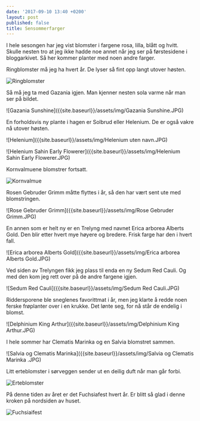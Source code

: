 ```yaml
---
date: '2017-09-10 13:40 +0200'
layout: post
published: false
title: Sensommerfarger
---
```


I hele sesongen har jeg vist blomster i fargene rosa, lilla, blått og hvitt. Skulle nesten tro at jeg ikke hadde noe annet når jeg ser på førstesidene i bloggarkivet. Så her kommer planter med noen andre farger.

Ringblomster må jeg ha hvert år. De lyser så fint opp langt utover høsten. 

![Ringblomster]({{site.baseurl}}/assets/img/Ringblomst.JPG)

Så må jeg ta med Gazania igjen. Man kjenner nesten sola varme når man ser på bildet.

![Gazania Sunshine]({{site.baseurl}}/assets/img/Gazania Sunshine.JPG)

<!--more-->

En forholdsvis ny plante i hagen er Solbrud eller Helenium. De er også vakre nå utover høsten.

![Helenium]({{site.baseurl}}/assets/img/Helenium uten navn.JPG)

![Helenium Sahin Early Flowerer]({{site.baseurl}}/assets/img/Helenium Sahin Early Flowerer.JPG)

Kornvalmuene blomstrer fortsatt. 

![Kornvalmue]({{site.baseurl}}/assets/img/Kornvalmue.JPG)

Rosen Gebruder Grimm måtte flyttes i år, så den har vært sent ute med blomstringen. 

![Rose Gebruder Grimm]({{site.baseurl}}/assets/img/Rose Gebruder Grimm.JPG)

En annen som er helt ny er en Trelyng med navnet Erica arborea Alberts Gold. Den blir etter hvert mye høyere og bredere. Frisk farge har den i hvert fall.

![Erica arborea Alberts Gold]({{site.baseurl}}/assets/img/Erica arborea Alberts Gold.JPG)

Ved siden av Trelyngen fikk jeg plass til enda en ny Sedum Red Cauli. Og med den kom jeg rett over på de andre fargene igjen. 

![Sedum Red Cauli]({{site.baseurl}}/assets/img/Sedum Red Cauli.JPG)

Riddersporene ble sneglenes favorittmat i år, men jeg klarte å redde noen ferske frøplanter over i en krukke. Det lønte seg, for nå står de endelig i blomst. 

![Delphinium King Arthur]({{site.baseurl}}/assets/img/Delphinium King Arthur.JPG)

I hele sommer har Clematis Marinka og en Salvia blomstret sammen.

![Salvia og Clematis Marinka]({{site.baseurl}}/assets/img/Salvia og Clematis Marinka .JPG)

Litt erteblomster i sørveggen sender ut en deilig duft når man går forbi.

![Erteblomster]({{site.baseurl}}/assets/img/Erteblomster.JPG)

På denne tiden av året er det Fuchsiafest hvert år. Er blitt så glad i denne kroken på nordsiden av huset.

![Fuchsiaifest]({{site.baseurl}}/assets/img/Fuchsiafest.JPG)


